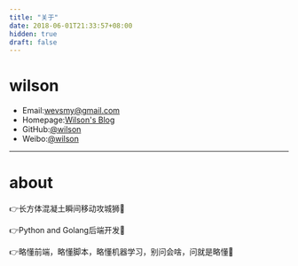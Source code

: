 ```yaml
---
title: "关于"
date: 2018-06-01T21:33:57+08:00
hidden: true
draft: false
---
```


# wilson
- Email:[wevsmy@gmail.com](mailto:wevsmy@gmail.com)
- Homepage:[Wilson's Blog](https://wevsmy.github.io)
- GitHub:[@wilson](https://github.com/wevsmy)
- Weibo:[@wilson](https://weibo.com/wevsmy)

---

# about

👉长方体混凝土瞬间移动攻城狮🤣

👉Python and Golang后端开发🥳

👉略懂前端，略懂脚本，略懂机器学习，别问会啥，问就是略懂🥰
